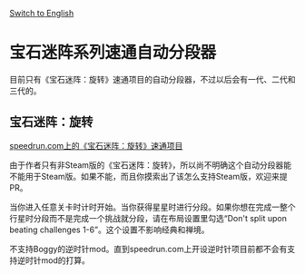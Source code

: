 [Switch to English](./readme.md)

# 宝石迷阵系列速通自动分段器

目前只有《宝石迷阵：旋转》速通项目的自动分段器，不过以后会有一代、二代和三代的。

## 宝石迷阵：旋转

[speedrun.com上的《宝石迷阵：旋转》速通项目](https://www.speedrun.com/zh-CN/bejeweledtwist)

由于作者只有非Steam版的《宝石迷阵：旋转》，所以尚不明确这个自动分段器能不能用于Steam版。如果不能，而且你摸索出了该怎么支持Steam版，欢迎来提PR。

当你进入任意关卡时计时开始。当你获得星星时进行分段。如果你想在完成一整个行星时分段而不是完成一个挑战就分段，请在布局设置里勾选“Don't split upon beating challenges 1-6”。这个设置不影响经典和禅境。

不支持Boggy的逆时针mod。直到speedrun.com上开设逆时针项目前都不会有支持逆时针mod的打算。